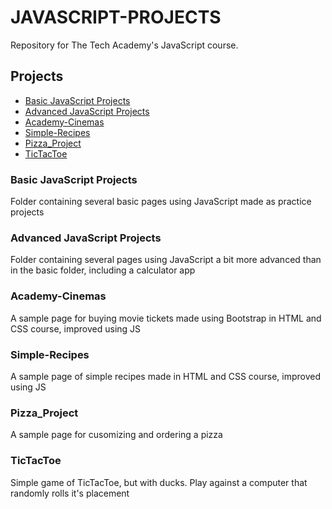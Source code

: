 # JAVASCRIPT-PROJECTS
Repository for The Tech Academy's JavaScript course.

## Projects
- [Basic JavaScript Projects](#basic-javascript-projects)
- [Advanced JavaScript Projects](#advanced-javascript-projects)
- [Academy-Cinemas](#academy-cinemas)
- [Simple-Recipes](#simple-recipes)
- [Pizza_Project](#pizza_project)
- [TicTacToe](#tictactoe)

### Basic JavaScript Projects
Folder containing several basic pages using JavaScript made as practice projects

### Advanced JavaScript Projects
Folder containing several pages using JavaScript a bit more advanced than in the basic folder, including a calculator app

### Academy-Cinemas
A sample page for buying movie tickets made using Bootstrap in HTML and CSS course, improved using JS

### Simple-Recipes
A sample page of simple recipes made in HTML and CSS course, improved using JS

### Pizza_Project
A sample page for cusomizing and ordering a pizza

### TicTacToe
Simple game of TicTacToe, but with ducks. Play against a computer that randomly rolls it's placement